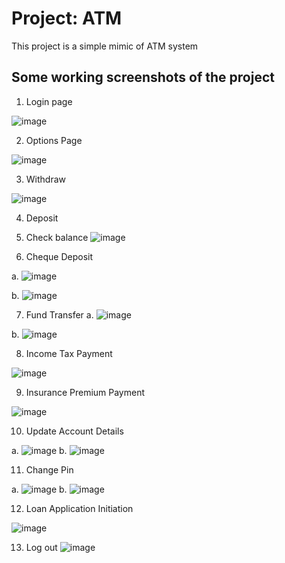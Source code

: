 # Project: ATM

This project is a simple mimic of ATM system

## Some working screenshots of the project

1. Login page

![image](https://user-images.githubusercontent.com/104689759/186414701-7cac0905-8c98-4909-b653-10b606ed73ad.png)
 
2. Options Page

![image](https://user-images.githubusercontent.com/104689759/186415554-693997c1-43e2-449e-ad23-17fd3e9b58ef.png)

3. Withdraw

![image](https://user-images.githubusercontent.com/104689759/186416231-502d936c-56da-4d6b-8f80-618cee0b0d36.png)

4. Deposit

5. Check balance
![image](https://user-images.githubusercontent.com/104689759/186416268-d0c98a7f-b433-42df-8425-d02bc7467c0e.png)

6. Cheque Deposit

  a. 
  ![image](https://user-images.githubusercontent.com/104689759/186416395-8d3c74a6-435d-4034-aaba-56ba349a65de.png)
  
  b. 
  ![image](https://user-images.githubusercontent.com/104689759/186416422-eb49d383-2888-42ba-a32f-9a5ac04af2fd.png)

7. Fund Transfer
  a. 
  ![image](https://user-images.githubusercontent.com/104689759/186416558-9f99d756-3648-4b5e-8d93-b21bae862020.png)
  
  b. 
  ![image](https://user-images.githubusercontent.com/104689759/186416603-4ec34522-882e-4870-8014-ab488651410d.png)

8. Income Tax Payment

![image](https://user-images.githubusercontent.com/104689759/186416640-3a9839e4-ad0b-4202-bffc-4442fa0766cd.png)

9. Insurance Premium Payment

![image](https://user-images.githubusercontent.com/104689759/186416668-662fa2e2-cb69-4ad8-a716-a0cc50dd2873.png)

10. Update Account Details

  a.
  ![image](https://user-images.githubusercontent.com/104689759/186416721-6618eaa7-d406-4033-88cc-7b269cfa89dc.png)
  b. 
  ![image](https://user-images.githubusercontent.com/104689759/186416757-4854dbf3-9ffd-4a62-9afd-e3f6748964eb.png)

11. Change Pin

  a. 
  ![image](https://user-images.githubusercontent.com/104689759/186416877-c7bc3e51-6670-45ed-958b-3a9ef16cd060.png)
  b. 
  ![image](https://user-images.githubusercontent.com/104689759/186416823-9a9b6c1c-f3eb-4bef-82b8-fc55feca2f61.png)
  
12. Loan Application Initiation

![image](https://user-images.githubusercontent.com/104689759/186416953-39a5e827-e87a-4aa7-951d-082791404510.png)

13. Log out
![image](https://user-images.githubusercontent.com/104689759/186417019-d9b7617a-900d-41eb-bf0b-0bd3e5be716a.png)
